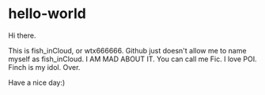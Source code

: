 # hello-world

Hi there.

This is fish_inCloud, or wtx666666. 
Github just doesn't allow me to name myself as fish_inCloud.
I AM MAD ABOUT IT.
You can call me Fic.
I love POI.
Finch is my idol.
Over.

Have a nice day:)
